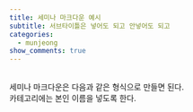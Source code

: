 ```yaml
---
title: 세미나 마크다운 예시
subtitle: 서브타이틀은 넣어도 되고 안넣어도 되고
categories:
  - munjeong
show_comments: true
---
```

<br>
세미나 마크다운은 다음과 같은 형식으로 만들면 된다. <br>
카테고리에는 본인 이름을 넣도록 한다.
